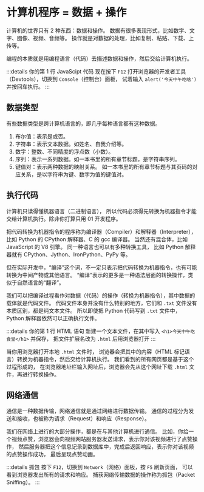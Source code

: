 # 计算机程序 = 数据 + 操作

计算机的世界只有 2 种东西：数据和操作。
数据有很多表现形式，比如数字、文字、图像、视频、音频等。
操作就是对数据的处理，比如复制、粘贴、下载、上传等。

编程的本质就是用编程语言（代码）去描述数据和操作，然后交给计算机执行。

:::details 你的第 1 行 JavaScipt 代码
现在按下 `F12` 打开浏览器的开发者工具（Devtools），切换到 `Console`（控制台）面板，
试着输入 `alert('今天中午吃啥')` 并按回车执行。
:::

## 数据类型

有些数据类型是跨计算机语言的，即几乎每种语言都有这种数据。

1. 布尔值：表示是或否。
2. 字符串：表示文本数据。如姓名、自我介绍等。
3. 数字：整数、不同精度的浮点数（小数）。
4. 序列：表示一系列数据。如一本书里的所有章节标题，是字符串序列。
5. 键值对：表示两种数据的映射关系。
   如一本书里的所有章节标题与其页码的对应关系，是以字符串为键、数字为值的键值对。

## 执行代码

计算机只读得懂机器语言（二进制语言），
所以代码必须得先转换为机器指令才能交给计算机执行。<Hide>除非你打算只用 01 开发程序。</Hide>

把代码转换为机器指令的程序称为编译器（Compiler）和解释器（Interpreter），
比如 Python 的 CPython 解释器、C 的 gcc 编译器。
当然还有混合体，比如 JavaScript 的 V8 引擎。
同一种语言也可以有多种转换工具，
比如 Python 解释器就有 CPython、Jython、IronPython、PyPy 等。

但在实际开发中，“编译”这个词，不一定只表示把代码转换为机器指令，也有可能转换为中间产物或其他语言。
“编译”表示的更多是一种语法层面的转换操作，类似于自然语言的“翻译”。

我们可以把编译过程看作对数据（代码）的操作（转换为机器指令），其中数据的载体就是代码文件。
代码文件本身并没有什么特别的地方，它们和 `.txt` 文件没有本质区别，都是纯文本文件。
所以即使把 Python 代码写到 `.txt` 文件中，Python 解释器依然可以正确执行文件。

:::details 你的第 1 行 HTML 语句
新建一个文本文件，在其中写入 `<h1>今天中午吃食堂</h1>` 并保存，
把文件扩展名改为 `.html` 后用浏览器打开
:::

当你用浏览器打开本地 `.html` 文件时，
浏览器会把其中的内容（HTML 标记语言）转换为机器指令，然后交给计算机执行。
我们看到的所有网页都是基于这个过程形成的，
在浏览器地址栏输入网址后，浏览器会先从这个网址下载 `.html` 文件，再进行转换操作。

## 网络通信

通信是一种数据传输，网络通信就是通过网络进行数据传输。
通信的过程分为发送和接收，也被称为请求（Request）和响应（Response）。

我们在网络上进行的大部分操作，都是在与其他计算机进行通信。
比如，你给一个视频点赞，浏览器会向视频网站服务器发送请求，表示你对该视频进行了点赞操作，
然后服务器把这个信息记录到数据库中，完成后返回响应，表示你对该视频的点赞操作成功，
最后呈现点赞动画。

:::details 抓包
按下 `F12`，切换到 `Network`（网络）面板，按 `F5` 刷新页面，
可以看到浏览器发出所有的请求和响应。
捕获网络传输数据的操作称为抓包（Packet Sniffing）。
:::
